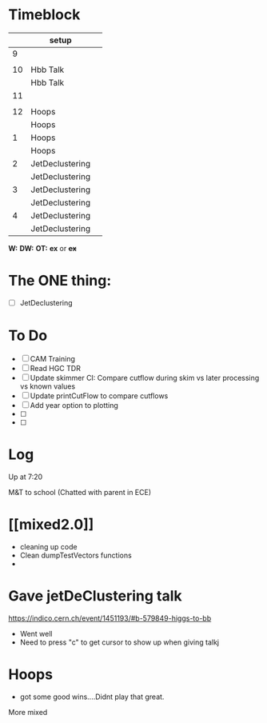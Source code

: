 # Timeblock

|     | setup           |     |
| --- | --------------- | --- |
| 9   |                 |     |
|     |                 |     |
| 10  | Hbb Talk        |     |
|     | Hbb Talk        |     |
| 11  |                 |     |
|     |                 |     |
| 12  | Hoops           |     |
|     | Hoops           |     |
| 1   | Hoops           |     |
|     | Hoops           |     |
| 2   | JetDeclustering |     |
|     | JetDeclustering |     |
| 3   | JetDeclustering |     |
|     | JetDeclustering |     |
| 4   | JetDeclustering |     |
|     | JetDeclustering |     |

**W:**
**DW:**
**OT:**
**ex** or **~~ex~~**

# The ONE thing: 
- [ ]  JetDeclustering


# To Do

- [ ] CAM Training
- [ ] Read HGC TDR
- [ ] Update skimmer CI: Compare cutflow during skim vs later processing vs known values
- [ ] Update printCutFlow to compare cutflows
- [ ] Add year option to plotting
- [ ] 
- [ ] 


# Log

Up at 7:20

M&T to school (Chatted with parent in ECE)

# [[mixed2.0]]
- cleaning up code 
- Clean dumpTestVectors functions
- 

# Gave jetDeClustering talk
https://indico.cern.ch/event/1451193/#b-579849-higgs-to-bb
- Went well
- Need to press "c" to get cursor to show up when giving talkj


# Hoops
- got some good wins....Didnt play that great. 

More mixed

